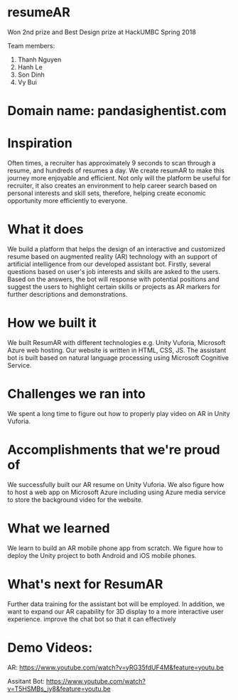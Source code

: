 # resumeAR

Won 2nd prize and Best Design prize at HackUMBC Spring 2018

Team members:
1. Thanh Nguyen
2. Hanh Le
3. Son Dinh
4. Vy Bui

# Domain name: pandasighentist.com

# Inspiration
Often times, a recruiter has approximately 9 seconds to scan through a resume, and hundreds of resumes a day. We create resumAR to make this journey more enjoyable and efficient. Not only will the platform be useful for recruiter, it also creates an environment to help career search based on personal interests and skill sets, therefore, helping create economic opportunity more efficiently to everyone.

# What it does
We build a platform that helps the design of an interactive and customized resume based on augmented reality (AR) technology with an support of artificial intelligence from our developed assistant bot. Firstly, several questions based on user's job interests and skills are asked to the users. Based on the answers, the bot will response with potential positions and suggest the users to highlight certain skills or projects as AR markers for further descriptions and demonstrations.

# How we built it
We built ResumAR with different technologies e.g. Unity Vuforia, Microsoft Azure web hosting. Our website is written in HTML, CSS, JS. The assistant bot is built based on natural language processing using Microsoft Cognitive Service.

# Challenges we ran into
We spent a long time to figure out how to properly play video on AR in Unity Vuforia.

# Accomplishments that we're proud of
We successfully built our AR resume on Unity Vuforia. We also figure how to host a web app on Microsoft Azure including using Azure media service to store the background video for the website.

# What we learned
We learn to build an AR mobile phone app from scratch. We figure how to deploy the Unity project to both Android and iOS mobile phones.

# What's next for ResumAR
Further data training for the assistant bot will be employed. In addition, we want to expand our AR capability for 3D display to a more interactive user experience. improve the chat bot so that it can effectively

# Demo Videos:
AR: https://www.youtube.com/watch?v=yRG35fdUF4M&feature=youtu.be

Assitant Bot: https://www.youtube.com/watch?v=T5HSMBs_jy8&feature=youtu.be
